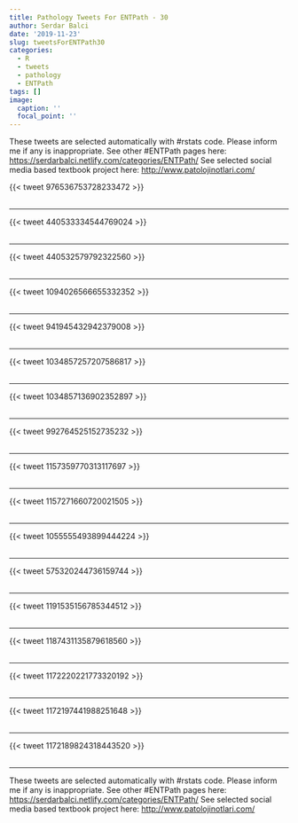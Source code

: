 ```yaml
---
title: Pathology Tweets For ENTPath - 30
author: Serdar Balci
date: '2019-11-23'
slug: tweetsForENTPath30
categories:
  - R
  - tweets
  - pathology
  - ENTPath
tags: []
image:
  caption: ''
  focal_point: ''
---
```



These tweets are selected automatically with #rstats code. Please inform me if any is inappropriate.
See other #ENTPath pages here: https://serdarbalci.netlify.com/categories/ENTPath/ 
See selected social media based textbook project here: http://www.patolojinotlari.com/

{{< tweet 976536753728233472 >}}
<br>
<br>
<hr>
{{< tweet 440533334544769024 >}}
<br>
<br>
<hr>
{{< tweet 440532579792322560 >}}
<br>
<br>
<hr>
{{< tweet 1094026566655332352 >}}
<br>
<br>
<hr>
{{< tweet 941945432942379008 >}}
<br>
<br>
<hr>
{{< tweet 1034857257207586817 >}}
<br>
<br>
<hr>
{{< tweet 1034857136902352897 >}}
<br>
<br>
<hr>
{{< tweet 992764525152735232 >}}
<br>
<br>
<hr>
{{< tweet 1157359770313117697 >}}
<br>
<br>
<hr>
{{< tweet 1157271660720021505 >}}
<br>
<br>
<hr>
{{< tweet 1055555493899444224 >}}
<br>
<br>
<hr>
{{< tweet 575320244736159744 >}}
<br>
<br>
<hr>
{{< tweet 1191535156785344512 >}}
<br>
<br>
<hr>
{{< tweet 1187431135879618560 >}}
<br>
<br>
<hr>
{{< tweet 1172220221773320192 >}}
<br>
<br>
<hr>
{{< tweet 1172197441988251648 >}}
<br>
<br>
<hr>
{{< tweet 1172189824318443520 >}}
<br>
<br>
<hr>


These tweets are selected automatically with #rstats code. Please inform me if any is inappropriate.
See other #ENTPath pages here: https://serdarbalci.netlify.com/categories/ENTPath/ 
See selected social media based textbook project here: http://www.patolojinotlari.com/

